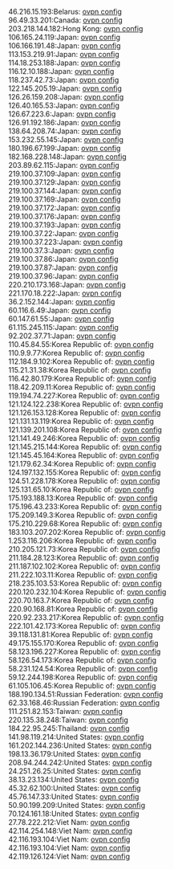 46.216.15.193:Belarus: [ovpn config](vpn/46_216_15_193.ovpn)  
96.49.33.201:Canada: [ovpn config](vpn/96_49_33_201.ovpn)  
203.218.144.182:Hong Kong: [ovpn config](vpn/203_218_144_182.ovpn)  
106.165.24.119:Japan: [ovpn config](vpn/106_165_24_119.ovpn)  
106.166.191.48:Japan: [ovpn config](vpn/106_166_191_48.ovpn)  
113.153.219.91:Japan: [ovpn config](vpn/113_153_219_91.ovpn)  
114.18.253.188:Japan: [ovpn config](vpn/114_18_253_188.ovpn)  
116.12.10.188:Japan: [ovpn config](vpn/116_12_10_188.ovpn)  
118.237.42.73:Japan: [ovpn config](vpn/118_237_42_73.ovpn)  
122.145.205.19:Japan: [ovpn config](vpn/122_145_205_19.ovpn)  
126.26.159.208:Japan: [ovpn config](vpn/126_26_159_208.ovpn)  
126.40.165.53:Japan: [ovpn config](vpn/126_40_165_53.ovpn)  
126.67.223.6:Japan: [ovpn config](vpn/126_67_223_6.ovpn)  
126.91.192.186:Japan: [ovpn config](vpn/126_91_192_186.ovpn)  
138.64.208.74:Japan: [ovpn config](vpn/138_64_208_74.ovpn)  
153.232.55.145:Japan: [ovpn config](vpn/153_232_55_145.ovpn)  
180.196.67.199:Japan: [ovpn config](vpn/180_196_67_199.ovpn)  
182.168.228.148:Japan: [ovpn config](vpn/182_168_228_148.ovpn)  
203.89.62.115:Japan: [ovpn config](vpn/203_89_62_115.ovpn)  
219.100.37.109:Japan: [ovpn config](vpn/219_100_37_109.ovpn)  
219.100.37.129:Japan: [ovpn config](vpn/219_100_37_129.ovpn)  
219.100.37.144:Japan: [ovpn config](vpn/219_100_37_144.ovpn)  
219.100.37.169:Japan: [ovpn config](vpn/219_100_37_169.ovpn)  
219.100.37.172:Japan: [ovpn config](vpn/219_100_37_172.ovpn)  
219.100.37.176:Japan: [ovpn config](vpn/219_100_37_176.ovpn)  
219.100.37.193:Japan: [ovpn config](vpn/219_100_37_193.ovpn)  
219.100.37.22:Japan: [ovpn config](vpn/219_100_37_22.ovpn)  
219.100.37.223:Japan: [ovpn config](vpn/219_100_37_223.ovpn)  
219.100.37.3:Japan: [ovpn config](vpn/219_100_37_3.ovpn)  
219.100.37.86:Japan: [ovpn config](vpn/219_100_37_86.ovpn)  
219.100.37.87:Japan: [ovpn config](vpn/219_100_37_87.ovpn)  
219.100.37.96:Japan: [ovpn config](vpn/219_100_37_96.ovpn)  
220.210.173.168:Japan: [ovpn config](vpn/220_210_173_168.ovpn)  
221.170.18.222:Japan: [ovpn config](vpn/221_170_18_222.ovpn)  
36.2.152.144:Japan: [ovpn config](vpn/36_2_152_144.ovpn)  
60.116.6.49:Japan: [ovpn config](vpn/60_116_6_49.ovpn)  
60.147.61.55:Japan: [ovpn config](vpn/60_147_61_55.ovpn)  
61.115.245.115:Japan: [ovpn config](vpn/61_115_245_115.ovpn)  
92.202.37.71:Japan: [ovpn config](vpn/92_202_37_71.ovpn)  
110.45.84.55:Korea Republic of: [ovpn config](vpn/110_45_84_55.ovpn)  
110.9.9.77:Korea Republic of: [ovpn config](vpn/110_9_9_77.ovpn)  
112.184.9.102:Korea Republic of: [ovpn config](vpn/112_184_9_102.ovpn)  
115.21.31.38:Korea Republic of: [ovpn config](vpn/115_21_31_38.ovpn)  
116.42.80.179:Korea Republic of: [ovpn config](vpn/116_42_80_179.ovpn)  
118.42.209.11:Korea Republic of: [ovpn config](vpn/118_42_209_11.ovpn)  
119.194.74.227:Korea Republic of: [ovpn config](vpn/119_194_74_227.ovpn)  
121.124.122.238:Korea Republic of: [ovpn config](vpn/121_124_122_238.ovpn)  
121.126.153.128:Korea Republic of: [ovpn config](vpn/121_126_153_128.ovpn)  
121.131.13.119:Korea Republic of: [ovpn config](vpn/121_131_13_119.ovpn)  
121.139.201.108:Korea Republic of: [ovpn config](vpn/121_139_201_108.ovpn)  
121.141.49.246:Korea Republic of: [ovpn config](vpn/121_141_49_246.ovpn)  
121.145.215.144:Korea Republic of: [ovpn config](vpn/121_145_215_144.ovpn)  
121.145.45.164:Korea Republic of: [ovpn config](vpn/121_145_45_164.ovpn)  
121.179.62.34:Korea Republic of: [ovpn config](vpn/121_179_62_34.ovpn)  
124.197.132.155:Korea Republic of: [ovpn config](vpn/124_197_132_155.ovpn)  
124.51.228.178:Korea Republic of: [ovpn config](vpn/124_51_228_178.ovpn)  
125.131.65.10:Korea Republic of: [ovpn config](vpn/125_131_65_10.ovpn)  
175.193.188.13:Korea Republic of: [ovpn config](vpn/175_193_188_13.ovpn)  
175.196.43.233:Korea Republic of: [ovpn config](vpn/175_196_43_233.ovpn)  
175.209.149.3:Korea Republic of: [ovpn config](vpn/175_209_149_3.ovpn)  
175.210.229.68:Korea Republic of: [ovpn config](vpn/175_210_229_68.ovpn)  
183.103.207.202:Korea Republic of: [ovpn config](vpn/183_103_207_202.ovpn)  
1.253.116.206:Korea Republic of: [ovpn config](vpn/1_253_116_206.ovpn)  
210.205.121.73:Korea Republic of: [ovpn config](vpn/210_205_121_73.ovpn)  
211.184.28.123:Korea Republic of: [ovpn config](vpn/211_184_28_123.ovpn)  
211.187.102.102:Korea Republic of: [ovpn config](vpn/211_187_102_102.ovpn)  
211.222.103.11:Korea Republic of: [ovpn config](vpn/211_222_103_11.ovpn)  
218.235.103.53:Korea Republic of: [ovpn config](vpn/218_235_103_53.ovpn)  
220.120.232.104:Korea Republic of: [ovpn config](vpn/220_120_232_104.ovpn)  
220.70.163.7:Korea Republic of: [ovpn config](vpn/220_70_163_7.ovpn)  
220.90.168.81:Korea Republic of: [ovpn config](vpn/220_90_168_81.ovpn)  
220.92.233.217:Korea Republic of: [ovpn config](vpn/220_92_233_217.ovpn)  
222.101.42.173:Korea Republic of: [ovpn config](vpn/222_101_42_173.ovpn)  
39.118.131.81:Korea Republic of: [ovpn config](vpn/39_118_131_81.ovpn)  
49.175.155.170:Korea Republic of: [ovpn config](vpn/49_175_155_170.ovpn)  
58.123.196.227:Korea Republic of: [ovpn config](vpn/58_123_196_227.ovpn)  
58.126.54.173:Korea Republic of: [ovpn config](vpn/58_126_54_173.ovpn)  
58.231.124.54:Korea Republic of: [ovpn config](vpn/58_231_124_54.ovpn)  
59.12.244.198:Korea Republic of: [ovpn config](vpn/59_12_244_198.ovpn)  
61.105.106.45:Korea Republic of: [ovpn config](vpn/61_105_106_45.ovpn)  
188.190.134.51:Russian Federation: [ovpn config](vpn/188_190_134_51.ovpn)  
62.33.168.46:Russian Federation: [ovpn config](vpn/62_33_168_46.ovpn)  
111.251.82.153:Taiwan: [ovpn config](vpn/111_251_82_153.ovpn)  
220.135.38.248:Taiwan: [ovpn config](vpn/220_135_38_248.ovpn)  
184.22.95.245:Thailand: [ovpn config](vpn/184_22_95_245.ovpn)  
141.98.119.214:United States: [ovpn config](vpn/141_98_119_214.ovpn)  
161.202.144.236:United States: [ovpn config](vpn/161_202_144_236.ovpn)  
198.13.36.179:United States: [ovpn config](vpn/198_13_36_179.ovpn)  
208.94.244.242:United States: [ovpn config](vpn/208_94_244_242.ovpn)  
24.251.26.25:United States: [ovpn config](vpn/24_251_26_25.ovpn)  
38.13.23.134:United States: [ovpn config](vpn/38_13_23_134.ovpn)  
45.32.62.100:United States: [ovpn config](vpn/45_32_62_100.ovpn)  
45.76.147.33:United States: [ovpn config](vpn/45_76_147_33.ovpn)  
50.90.199.209:United States: [ovpn config](vpn/50_90_199_209.ovpn)  
70.124.161.18:United States: [ovpn config](vpn/70_124_161_18.ovpn)  
27.78.222.212:Viet Nam: [ovpn config](vpn/27_78_222_212.ovpn)  
42.114.254.148:Viet Nam: [ovpn config](vpn/42_114_254_148.ovpn)  
42.116.193.104:Viet Nam: [ovpn config](vpn/42_116_193_104.ovpn)  
42.116.193.104:Viet Nam: [ovpn config](vpn/42_116_193_104.ovpn)  
42.119.126.124:Viet Nam: [ovpn config](vpn/42_119_126_124.ovpn)  

